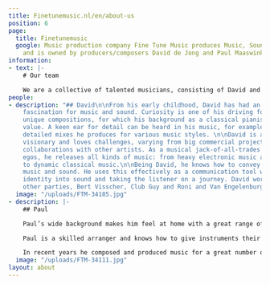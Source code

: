 ```yaml
---
title: Finetunemusic.nl/en/about-us
position: 6
page:
  title: Finetunemusic
  google: Music production company Fine Tune Music produces Music, Sound and Voice-overs
    and is owned by producers/composers David de Jong and Paul Maaswinkel.
information:
- text: |-
    # Our team

    We are a collective of talented musicians, consisting of David and Paul, who are both composers and music producers and who work as a team. Diversity is in our DNA, as you can hear from our portfolio. Our team consists of committed professionals. Our job is to create something unique, using our knowledge to comply with your wishes.
people:
- description: "## David\n\nFrom his early childhood, David has had an extraordinary
    fascination for music and sound. Curiosity is one of his driving forces when creating
    unique compositions, for which his background as a classical pianist is of great
    value. A keen ear for detail can be heard in his music, for example in the rich,
    detailed mixes he produces for various music styles. \n\nDavid is an enterprising
    visionary and loves challenges, varying from big commercial projects to experimental
    collaborations with other artists. As a musical jack-of-all-trades and using several
    egos, he releases all kinds of music: from heavy electronic music and dark soul
    to dynamic classical music.\n\nBeing David, he knows how to convey emotions in
    music and sound. He uses this effectively as a communication tool when turning
    identity into sound and taking the listener on a journey. David worked with, among
    other parties, Bert Visscher, Club Guy and Roni and Van Engelenburg Theaterproducties."
  image: "/uploads/FTM-34185.jpg"
- description: |-
    ## Paul

    Paul’s wide background makes him feel at home with a great range of styles. His work as a songwriter and producer varies from writing catchy pop songs to making bold, dirty beats, in which distinct grooves always stand out.

    Paul is a skilled arranger and knows how to give instruments their own space in orchestral cinematic scores, swinging jazz harmonies, as well as in compact song structures. He refined this craft, writing vocal arrangements, which have won him several international awards.

    In recent years he composed and produced music for a great number of theatre plays as in-house composer for Theater Young Ones. Here he developed a keen sense for telling stories through music, in a way that really moves the listener. This is also reflected in Paul’s enthusiastic way of communicating with other artists, both in and outside the studio. Typhoon, Akwasi and The Cool Quest are among the artists he worked with.
  image: "/uploads/FTM-34111.jpg"
layout: about
---
```



